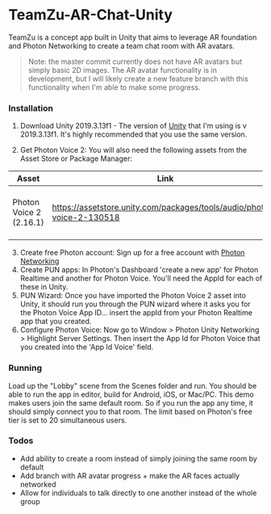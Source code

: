 # TeamZu-AR-Chat-Unity

TeamZu is a concept app built in Unity that aims to leverage AR foundation and Photon Networking to create a team chat room with AR avatars.

> Note: the master commit currently does not have AR avatars but simply basic 2D images. The AR avatar functionality is in development, but I will likely create a new feature branch with this functionality when I'm able to make some progress.

### Installation

1. Download Unity 2019.3.13f1 - The version of [Unity](https://nodejs.org/) that I'm using is v 2019.3.13f1. It's highly recommended that you use the same version.

2. Get Photon Voice 2: You will also need the following assets from the Asset Store or Package Manager:

| Asset | Link | Notes |
| ------ | ------ | ------ |
| Photon Voice 2 (2.16.1) | https://assetstore.unity.com/packages/tools/audio/photon-voice-2-130518 | This is a free asset up to 20 simultaneous users |

3. Create free Photon account: Sign up for a free account with [Photon Networking](https://www.photonengine.com/) 
4. Create PUN apps: In Photon's Dashboard 'create a new app' for Photon Realtime and another for Photon Voice. You'll need the AppId for each of these in Unity.
5. PUN Wizard: Once you have imported the Photon Voice 2 asset into Unity, it should run you through the PUN wizard where it asks you for the Photon Voice App ID... insert the appId from your Photon Realtime app that you created.
6. Configure Photon Voice: Now go to Window > Photon Unity Networking > Highlight Server Settings. Then insert the App Id for Photon Voice that you created into the 'App Id Voice' field.

### Running
Load up the "Lobby" scene from the Scenes folder and run. 
You should be able to run the app in editor, build for Android, iOS, or Mac/PC. This demo makes users join the same default room. So if you run the app any time, it should simply connect you to that room. The limit based on Photon's free tier is set to 20 simultaneous users.

### Todos
- Add ability to create a room instead of simply joining the same room by default 
- Add branch with AR avatar progress + make the AR faces actually networked
- Allow for individuals to talk directly to one another instead of the whole group
